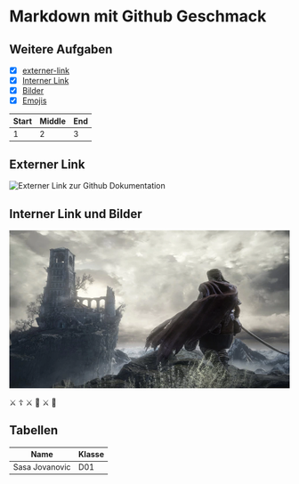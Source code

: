# Markdown mit Github Geschmack  
## Weitere Aufgaben
- [x] [externer-link](#externer-link)
- [x] [Interner Link](#interner-link)
- [x] [Bilder](#interner-link-und-bilder)
- [x] [Emojis](#emojis)

Start | Middle | End
------ | ------|----------
 1     | 2     | 3  
## Externer Link
![Externer Link zur Github Dokumentation](https://github.com/SasaJovanovic90/authoring.git)  
 
 ## Interner Link und Bilder
![Bild](https://github.com/SasaJovanovic90/authoring/blob/main/137249-games-review-dark-souls-3-review-image1-t9o4hek6l3-jpg.webp)

⚔️ ☦️ ⚔️ 👑 ⚔️ 🐉  

## Tabellen
Name | Klasse |
------ | ------|
 Sasa Jovanovic     | D01     |



